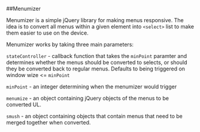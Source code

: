 ##Menumizer

Menumizer is a simple jQuery library for making menus responsive.  The idea is to convert all menus within a given element into `<select>` list to make them easier to use on the device.  

Menumizer works by taking three main parameters:

`stateController` - callback function that takes the `minPoint` paramter and determines whether the menus should be converted to selects, or should they be converted back to regular menus.  Defaults to being triggered on window wize <= `minPoint`

`minPoint` - an integer determining when the menumizer would trigger

`menumize` - an object containing jQuery objects of the menus to be converted UL.  

`smush` - an object containing objects that contain menus that need to be merged together when converted.

